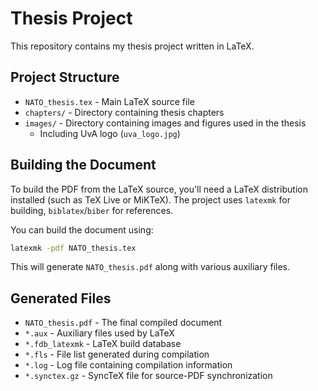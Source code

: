 # Thesis Project

This repository contains my thesis project written in LaTeX.

## Project Structure

- `NATO_thesis.tex` - Main LaTeX source file
- `chapters/` - Directory containing thesis chapters
- `images/` - Directory containing images and figures used in the thesis
  - Including UvA logo (`uva_logo.jpg`)

## Building the Document

To build the PDF from the LaTeX source, you'll need a LaTeX distribution installed (such as TeX Live or MiKTeX). The project uses `latexmk` for building, `biblatex`/`biber` for references.

You can build the document using:

```bash
latexmk -pdf NATO_thesis.tex
```

This will generate `NATO_thesis.pdf` along with various auxiliary files.

## Generated Files

- `NATO_thesis.pdf` - The final compiled document
- `*.aux` - Auxiliary files used by LaTeX
- `*.fdb_latexmk` - LaTeX build database
- `*.fls` - File list generated during compilation
- `*.log` - Log file containing compilation information
- `*.synctex.gz` - SyncTeX file for source-PDF synchronization